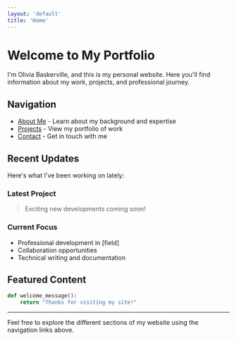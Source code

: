 ```yaml
---
layout: 'default'
title: 'Home'
---
```


# Welcome to My Portfolio

I'm Olivia Baskerville, and this is my personal website. Here you'll find information about my work, projects, and professional journey.

## Navigation

* [About Me](about) - Learn about my background and expertise
* [Projects](projects) - View my portfolio of work
* [Contact](contact) - Get in touch with me

## Recent Updates

Here's what I've been working on lately:

### Latest Project
> Exciting new developments coming soon!

### Current Focus
* Professional development in [field]
* Collaboration opportunities
* Technical writing and documentation

## Featured Content

```python
def welcome_message():
    return "Thanks for visiting my site!"
```

---

Feel free to explore the different sections of my website using the navigation links above. 